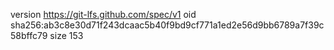 version https://git-lfs.github.com/spec/v1
oid sha256:ab3c8e30d71f243dcaac5b40f9bd9cf771a1ed2e56d9bb6789a7f39c58bffc79
size 153
